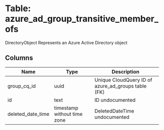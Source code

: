 
# Table: azure_ad_group_transitive_member_ofs
DirectoryObject Represents an Azure Active Directory object
## Columns
| Name        | Type           | Description  |
| ------------- | ------------- | -----  |
|group_cq_id|uuid|Unique CloudQuery ID of azure_ad_groups table (FK)|
|id|text|ID undocumented|
|deleted_date_time|timestamp without time zone|DeletedDateTime undocumented|
